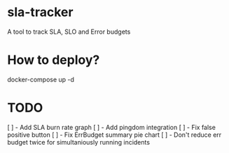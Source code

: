 # sla-tracker
A tool to track SLA, SLO and Error budgets

# How to deploy?
docker-compose up -d

# TODO
[ ] - Add SLA burn rate graph
[ ] - Add pingdom integration
[ ] - Fix false positive button
[ ] - Fix ErrBudget summary pie chart
[ ] - Don't reduce err budget twice for simultaniously running incidents
